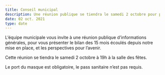 ```yaml
---
title: Conseil municipal
description: Une réunion publique se tiendra le samedi 2 octobre pour présenter un bilan et les perspectives municipales prévues.
date: 02 oct. 2021
type: date
---
```


L’équipe municipale vous invite à une réunion publique d’informations générales, pour vous présenter le bilan des 15 mois écoulés depuis notre mise en place, et les perspectives pour l’avenir.

Cette réunion se tiendra le samedi 2 octobre à 19h à la salle des fêtes.

Le port du masque est obligatoire, le pass sanitaire n’est pas requis.